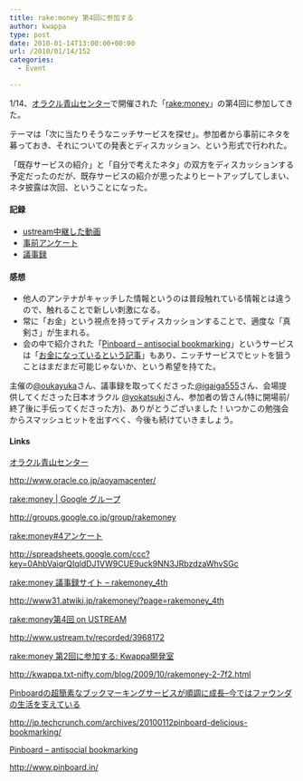 ```yaml
---
title: rake:money 第4回に参加する
author: kwappa
type: post
date: 2010-01-14T13:00:00+00:00
url: /2010/01/14/152
categories:
  - Event

---
```

1/14、<a target="_blank" href="http://www.oracle.co.jp/aoyamacenter/">オラクル青山センター</a>で開催された「<a target="_blank" href="http://groups.google.co.jp/group/rakemoney">rake:money</a>」の第4回に参加してきた。

テーマは「次に当たりそうなニッチサービスを探せ」。参加者から事前にネタを募っておき、それについての発表とディスカッション、という形式で行われた。

「既存サービスの紹介」と「自分で考えたネタ」の双方をディスカッションする予定だったのだが、既存サービスの紹介が思ったよりヒートアップしてしまい、ネタ披露は次回、ということになった。

<!--more-->

#### 記録

  * <a target="_blank" href="http://www.ustream.tv/recorded/3968172">ustream中継した動画</a>
  * <a target="_blank" href="http://spreadsheets.google.com/ccc?key=0AhbVaiqrQIqldDJ1VW9CUE9uck9NN3JRbzdzaWhvSGc">事前アンケート</a>
  * <a target="_blank" href="http://www31.atwiki.jp/rakemoney/?page=rakemoney_4th">議事録</a>

#### 感想

  * 他人のアンテナがキャッチした情報というのは普段触れている情報とは違うので、触れることで新しい刺激になる。
  * 常に「お金」という視点を持ってディスカッションすることで、適度な「真剣さ」が生まれる。
  * 会の中で紹介された「<a target="_blank" href="http://www.pinboard.in/">Pinboard &#8211; antisocial bookmarking</a>」というサービスは「<a target="_blank" href="http://jp.techcrunch.com/archives/20100112pinboard-delicious-bookmarking/">お金になっているという記事</a>」もあり、ニッチサービスでヒットを狙うことはまだまだ可能じゃないか、という希望を持てた。

主催の<a target="_blank" href="http://twitter.com/oukayuka">@oukayuka</a>さん、議事録を取ってくださった<a target="_blank" href="http://twitter.com/igaiga555">@igaiga555</a>さん、会場提供してくださった日本オラクル <a target="_blank" href="http://twitter.com/yokatsuki">@yokatsuki</a>さん、参加者の皆さん(特に開場前/終了後に手伝ってくださった方)、ありがとうございました！いつかこの勉強会からスマッシュヒットを出すべく、今後も続けていきましょう。

#### Links

<a target="_blank" href="http://www.oracle.co.jp/aoyamacenter/">オラクル青山センター</a>
  
http://www.oracle.co.jp/aoyamacenter/

<a target="_blank" href="http://groups.google.co.jp/group/rakemoney">rake:money | Google グループ</a>
  
http://groups.google.co.jp/group/rakemoney

<a target="_blank" href="http://spreadsheets.google.com/ccc?key=0AhbVaiqrQIqldDJ1VW9CUE9uck9NN3JRbzdzaWhvSGc">rake:money#4アンケート</a>
  
http://spreadsheets.google.com/ccc?key=0AhbVaiqrQIqldDJ1VW9CUE9uck9NN3JRbzdzaWhvSGc

<a target="_blank" href="http://www31.atwiki.jp/rakemoney/?page=rakemoney_4th">rake:money 議事録サイト &#8211; rakemoney_4th</a>
  
http://www31.atwiki.jp/rakemoney/?page=rakemoney_4th

<a target="_blank" href="http://www.ustream.tv/recorded/3968172">rake:money第4回 on USTREAM</a>
  
http://www.ustream.tv/recorded/3968172

<a target="_blank" href="http://kwappa.txt-nifty.com/blog/2009/10/rakemoney-2-7f2.html">rake:money 第2回に参加する: Kwappa開発室</a>
  
http://kwappa.txt-nifty.com/blog/2009/10/rakemoney-2-7f2.html

<a target="_blank" href="http://jp.techcrunch.com/archives/20100112pinboard-delicious-bookmarking/">Pinboardの超簡素なブックマーキングサービスが順調に成長–今ではファウンダの生活を支えている</a>
  
http://jp.techcrunch.com/archives/20100112pinboard-delicious-bookmarking/

<a target="_blank" href="http://www.pinboard.in/">Pinboard &#8211; antisocial bookmarking</a>
  
http://www.pinboard.in/

